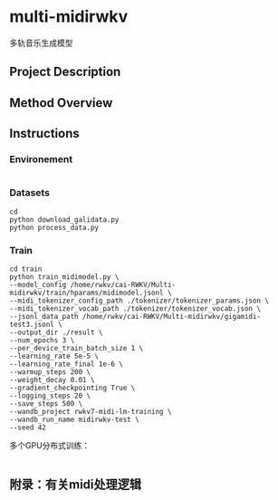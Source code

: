 # multi-midirwkv
多轨音乐生成模型

## Project Description


## Method Overview


## Instructions

### Environement
```

```
### Datasets
```
cd 
python download_galidata.py
python process_data.py 
```
### Train

```
cd train
python train_midimodel.py \
--model_config /home/rwkv/cai-RWKV/Multi-midirwkv/train/hparams/midimodel.jsonl \
--midi_tokenizer_config_path ./tokenizer/tokenizer_params.json \
--midi_tokenizer_vocab_path ./tokenizer/tokenizer_vocab.json \
--jsonl_data_path /home/rwkv/cai-RWKV/Multi-midirwkv/gigamidi-test3.jsonl \
--output_dir ./result \
--num_epochs 3 \
--per_device_train_batch_size 1 \
--learning_rate 5e-5 \
--learning_rate_final 1e-6 \
--warmup_steps 200 \
--weight_decay 0.01 \
--gradient_checkpointing True \
--logging_steps 20 \
--save_steps 500 \
--wandb_project rwkv7-midi-lm-training \
--wandb_run_name midirwkv-test \
--seed 42
```
多个GPU分布式训练：
```

```



## 附录：有关midi处理逻辑

